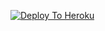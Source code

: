 [![Deploy To Heroku](https://www.herokucdn.com/deploy/button.svg)](https://heroku.com/deploy?template=https://github.com/SmailyBarath/Serena)

